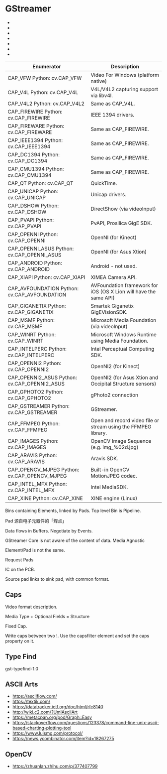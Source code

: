 # GStreamer

- [](https://github.com/thaytan/gst-tutorial-lca2018/blob/master/gstreamer-tutorial-lca2k18.pdf)
- [](https://www.youtube.com/watch?v=ZphadMGufY8)
- [](https://elinux.org/images/3/39/Celinux-gst-tutorial.pdf)
- [](https://riptutorial.com/gstreamer/example/28136/saving-application-generated-media-to-file)
- [](https://www.youtube.com/watch?v=MCRKfXipAkU)
- [](http://www.ulduzsoft.com/2016/06/qtmultimedia-ffmpeg-gstreamer-comparing-multimedia-frameworks/)
- [](https://docs.opencv.org/3.4/d4/d15/group__videoio__flags__base.html#ga023786be1ee68a9105bf2e48c700294d)

| Enumerator                                   | Description
|----------------------------------------------|---------------------------------------------------------------------|
| CAP_VFW Python: cv.CAP_VFW                   | Video For Windows (platform native)
| CAP_V4L Python: cv.CAP_V4L                   | V4L/V4L2 capturing support via libv4l.
| CAP_V4L2 Python: cv.CAP_V4L2                 | Same as CAP_V4L.
| CAP_FIREWIRE Python: cv.CAP_FIREWIRE         | IEEE 1394 drivers.
| CAP_FIREWARE Python: cv.CAP_FIREWARE         | Same as CAP_FIREWIRE.
| CAP_IEEE1394 Python: cv.CAP_IEEE1394         | Same as CAP_FIREWIRE.
| CAP_DC1394 Python: cv.CAP_DC1394             | Same as CAP_FIREWIRE.
| CAP_CMU1394 Python: cv.CAP_CMU1394           | Same as CAP_FIREWIRE.
| CAP_QT Python: cv.CAP_QT                     | QuickTime.
| CAP_UNICAP Python: cv.CAP_UNICAP             | Unicap drivers.
| CAP_DSHOW Python: cv.CAP_DSHOW               | DirectShow (via videoInput)
| CAP_PVAPI Python: cv.CAP_PVAPI               | PvAPI, Prosilica GigE SDK.
| CAP_OPENNI Python: cv.CAP_OPENNI             | OpenNI (for Kinect)
| CAP_OPENNI_ASUS Python: cv.CAP_OPENNI_ASUS   | OpenNI (for Asus Xtion)
| CAP_ANDROID Python: cv.CAP_ANDROID           | Android - not used.
| CAP_XIAPI Python: cv.CAP_XIAPI               | XIMEA Camera API.
| CAP_AVFOUNDATION Python: cv.CAP_AVFOUNDATION | AVFoundation framework for iOS (OS X Lion will have the same API)
| CAP_GIGANETIX Python: cv.CAP_GIGANETIX       | Smartek Giganetix GigEVisionSDK.
| CAP_MSMF Python: cv.CAP_MSMF                 | Microsoft Media Foundation (via videoInput)
| CAP_WINRT Python: cv.CAP_WINRT               | Microsoft Windows Runtime using Media Foundation.
| CAP_INTELPERC Python: cv.CAP_INTELPERC       | Intel Perceptual Computing SDK.
| CAP_OPENNI2 Python: cv.CAP_OPENNI2           | OpenNI2 (for Kinect)
| CAP_OPENNI2_ASUS Python: cv.CAP_OPENNI2_ASUS | OpenNI2 (for Asus Xtion and Occipital Structure sensors)
| CAP_GPHOTO2 Python: cv.CAP_GPHOTO2           | gPhoto2 connection
| CAP_GSTREAMER Python: cv.CAP_GSTREAMER       | GStreamer.
| CAP_FFMPEG Python: cv.CAP_FFMPEG             | Open and record video file or stream using the FFMPEG library.
| CAP_IMAGES Python: cv.CAP_IMAGES             | OpenCV Image Sequence (e.g. img_%02d.jpg)
| CAP_ARAVIS Python: cv.CAP_ARAVIS             | Aravis SDK.
| CAP_OPENCV_MJPEG Python: cv.CAP_OPENCV_MJPEG | Built-in OpenCV MotionJPEG codec.
| CAP_INTEL_MFX Python: cv.CAP_INTEL_MFX       | Intel MediaSDK.
| CAP_XINE Python: cv.CAP_XINE                 | XINE engine (Linux)

Bins containing Elements, linked by Pads. Top level Bin is Pipeline.

Pad 源自电子元器件的「焊点」

Data flows in Buffers. Negotiate by Events.

GStreamer Core is not aware of the content of data. Media Agnostic

Element/Pad is not the same.

Request Pads

IC on the PCB.

Source pad links to sink pad, with common format.

## Caps

Video format description.

Media Type + Optional Fields = Structure

Fixed Cap.

Write caps between two !.
Use the capsfilter element and set the caps property on it.

## Type Find

gst-typefind-1.0

## ASCII Arts

- <https://asciiflow.com/>
- <https://textik.com/>
- <https://datatracker.ietf.org/doc/html/rfc8140>
- <http://wiki.c2.com/?UmlAsciiArt>
- <https://metacpan.org/pod/Graph::Easy>
- <https://stackoverflow.com/questions/123378/command-line-unix-ascii-based-charting-plotting-tool>
- <https://www.luismg.com/protocol/>
- <https://news.ycombinator.com/item?id=18267275>

## OpenCV

- <https://zhuanlan.zhihu.com/p/377407799>
